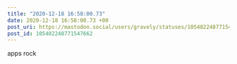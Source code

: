 ```yaml
---
title: "2020-12-18 16:58:00.73"
date: 2020-12-18 16:58:00.73 +00
post_uri: https://mastodon.social/users/gravely/statuses/105402248771547662
post_id: 105402248771547662
---
```

apps rock


